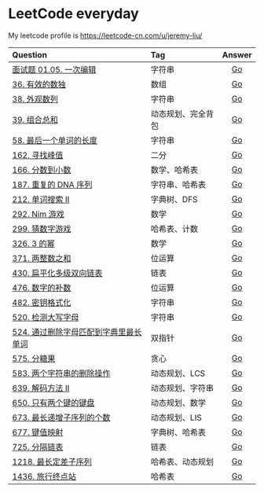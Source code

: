 # LeetCode everyday

My leetcode profile is https://leetcode-cn.com/u/jeremy-liu/

| Question                                                                                                               | Tag                |                                Answer                                 |
| :--------------------------------------------------------------------------------------------------------------------- | :----------------- | :-------------------------------------------------------------------: |
| [面试题 01.05. 一次编辑](https://leetcode-cn.com/problems/one-away-lcci/)                                              | 字符串             | [Go](https://github.com/Ksloveyuan/leetcode/blob/main/pb_01.01_go.md) |
| [36. 有效的数独](https://leetcode-cn.com/problems/valid-sudoku/)                                                       | 数组               |    [Go](https://github.com/Ksloveyuan/leetcode/blob/main/36_go.md)    |
| [38. 外观数列](https://leetcode-cn.com/problems/count-and-say/)                                                        | 字符串             |    [Go](https://github.com/Ksloveyuan/leetcode/blob/main/38_go.md)    |
| [39. 组合总和](https://leetcode-cn.com/problems/combination-sum/)                                                      | 动态规划、完全背包 |    [Go](https://github.com/Ksloveyuan/leetcode/blob/main/39_go.md)    |
| [58. 最后一个单词的长度](https://leetcode-cn.com/problems/length-of-last-word/)                                        | 字符串             |    [Go](https://github.com/Ksloveyuan/leetcode/blob/main/58_go.md)    |
| [162. 寻找峰值](https://leetcode-cn.com/problems/find-peak-element/)                                                   | 二分               |   [Go](https://github.com/Ksloveyuan/leetcode/blob/main/162_go.md)    |
| [166. 分数到小数](https://leetcode-cn.com/problems/fraction-to-recurring-decimal/)                                     | 数学、哈希表       |   [Go](https://github.com/Ksloveyuan/leetcode/blob/main/166_go.md)    |
| [187. 重复的 DNA 序列](https://leetcode-cn.com/problems/repeated-dna-sequences/)                                       | 字符串、哈希表     |   [Go](https://github.com/Ksloveyuan/leetcode/blob/main/187_go.md)    |
| [212. 单词搜索 II](https://leetcode-cn.com/problems/word-search-ii/)                                                   | 字典树、DFS        |   [Go](https://github.com/Ksloveyuan/leetcode/blob/main/212_go.md)    |
| [292. Nim 游戏](https://leetcode-cn.com/problems/nim-game/)                                                            | 数学               |   [Go](https://github.com/Ksloveyuan/leetcode/blob/main/292_go.md)    |
| [299. 猜数字游戏](https://leetcode-cn.com/problems/bulls-and-cows/)                                                    | 哈希表、计数       |   [Go](https://github.com/Ksloveyuan/leetcode/blob/main/299_go.md)    |
| [326. 3 的幂](https://leetcode-cn.com/problems/power-of-three/)                                                        | 数学               |   [Go](https://github.com/Ksloveyuan/leetcode/blob/main/326_go.md)    |
| [371. 两整数之和](https://leetcode-cn.com/problems/sum-of-two-integers/)                                               | 位运算             |   [Go](https://github.com/Ksloveyuan/leetcode/blob/main/371_go.md)    |
| [430. 扁平化多级双向链表](https://leetcode-cn.com/problems/flatten-a-multilevel-doubly-linked-list/)                   | 链表               |   [Go](https://github.com/Ksloveyuan/leetcode/blob/main/430_go.md)    |
| [476. 数字的补数](https://leetcode-cn.com/problems/number-complement/)                                                 | 位运算             |   [Go](https://github.com/Ksloveyuan/leetcode/blob/main/476_go.md)    |
| [482. 密钥格式化](https://leetcode-cn.com/problems/license-key-formatting/)                                            | 字符串             |   [Go](https://github.com/Ksloveyuan/leetcode/blob/main/482_go.md)    |
| [520. 检测大写字母](https://leetcode-cn.com/problems/detect-capital/)                                                  | 字符串             |   [Go](https://github.com/Ksloveyuan/leetcode/blob/main/520_go.md)    |
| [524. 通过删除字母匹配到字典里最长单词](https://leetcode-cn.com/problems/longest-word-in-dictionary-through-deleting/) | 双指针             |   [Go](https://github.com/Ksloveyuan/leetcode/blob/main/524_go.md)    |
| [575. 分糖果](https://leetcode-cn.com/problems/distribute-candies/)                                                    | 贪心               |   [Go](https://github.com/Ksloveyuan/leetcode/blob/main/575_go.md)    |
| [583. 两个字符串的删除操作](https://leetcode-cn.com/problems/delete-operation-for-two-strings/)                        | 动态规划、LCS      |   [Go](https://github.com/Ksloveyuan/leetcode/blob/main/583_go.md)    |
| [639. 解码方法 II](https://leetcode-cn.com/problems/decode-ways-ii/)                                                   | 动态规划、字符串   |   [Go](https://github.com/Ksloveyuan/leetcode/blob/main/639_go.md)    |
| [650. 只有两个键的键盘](https://leetcode-cn.com/problems/2-keys-keyboard/)                                             | 动态规划、数学     |   [Go](https://github.com/Ksloveyuan/leetcode/blob/main/650_go.md)    |
| [673. 最长递增子序列的个数](https://leetcode-cn.com/problems/number-of-longest-increasing-subsequence/)                | 动态规划、LIS      |   [Go](https://github.com/Ksloveyuan/leetcode/blob/main/673_go.md)    |
| [677. 键值映射](https://leetcode-cn.com/problems/map-sum-pairs/)                                                       | 字典树、哈希表     |   [Go](https://github.com/Ksloveyuan/leetcode/blob/main/677_go.md)    |
| [725. 分隔链表](https://leetcode-cn.com/problems/split-linked-list-in-parts/)                                          | 链表               |   [Go](https://github.com/Ksloveyuan/leetcode/blob/main/725_go.md)    |
| [1218. 最长定差子序列](https://leetcode-cn.com/problems/longest-arithmetic-subsequence-of-given-difference/)           | 哈希表、动态规划   |   [Go](https://github.com/Ksloveyuan/leetcode/blob/main/1218_go.md)   |
| [1436. 旅行终点站](https://leetcode-cn.com/problems/destination-city/)                                                 | 哈希表             |   [Go](https://github.com/Ksloveyuan/leetcode/blob/main/1436_go.md)   |
